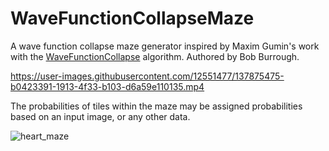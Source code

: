 # WaveFunctionCollapseMaze
A wave function collapse maze generator inspired by Maxim Gumin's work with the [WaveFunctionCollapse](https://github.com/mxgmn/WaveFunctionCollapse) algorithm. Authored by Bob Burrough.

https://user-images.githubusercontent.com/12551477/137875475-b0423391-1913-4f33-b103-d6a59e110135.mp4

The probabilities of tiles within the maze may be assigned probabilities based on an input image, or any other data.

![heart_maze](https://user-images.githubusercontent.com/12551477/137876666-9fca29ac-c694-4f32-a368-ea1a07653166.png)
